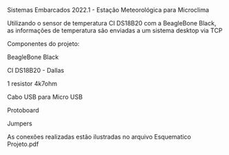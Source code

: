Sistemas Embarcados 2022.1 - Estação Meteorológica para Microclima

Utilizando o sensor de temperatura CI DS18B20 com a BeagleBone Black, as informações de temperatura são enviadas a um sistema desktop via TCP


Componentes do projeto:

BeagleBone Black

CI DS18B20 - Dallas

1 resistor 4k7ohm

Cabo USB para Micro USB

Protoboard

Jumpers

As conexões realizadas estão ilustradas no arquivo Esquematico Projeto.pdf